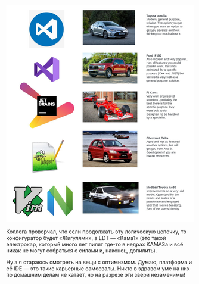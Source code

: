 ﻿![Автомобили](cars.jpg)

Коллега проворчал, что если продолжать эту логическую цепочку, то конфигуратор будет «Жигулями», а EDT — «Кама1» (это такой электрокар, который много лет пилят где-то в недрах КАМАЗа и всё никак не могут собраться с силами и, наконец, допилить).

Ну а я стараюсь смотреть на вещи с оптимизмом. Думаю, платформа и её IDE — это такие карьерные самосвалы. Никто в здравом уме на них по домашним делам не катает, но на разрезе эти звери незаменимы!